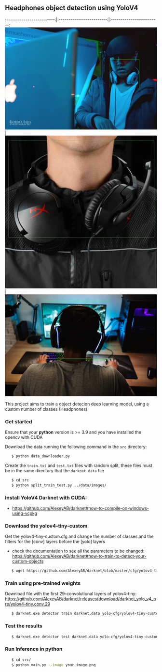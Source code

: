 

## Headphones object detection using YoloV4

:-------------------------:|:-------------------------:|:-------------------------:
![](icon/det.png)          | ![](icon/det1.png)        |  ![](icon/det2.png)


This project aims to train a object detecion deep learning model, using a custom number of classes (Headphones)


### Get started

Ensure that your **python** version is >= 3.9 and you have installed the opencv with CUDA

Download the data running the following command in the `src` directory:

```bash
   $ python data_downloader.py 
```


Create the `train.txt` and `test.txt` files with random split, these files must be in the same directory that the `darknet.data` file

```bash
   $ cd src
   $ python split_train_test.py ../data/images/ 
```


### Install YoloV4 Darknet with CUDA:

* https://github.com/AlexeyAB/darknet#how-to-compile-on-windows-using-vcpkg


### Download the yolov4-tiny-custom

Get the yolov4-tiny-custom.cfg and change the number of classes and the filters for the [conv] layers before the [yolo] layers 

* check the documentation to see all the parameters to be changed: https://github.com/AlexeyAB/darknet#how-to-train-to-detect-your-custom-objects

```bash
   $ wget https://github.com/AlexeyAB/darknet/blob/master/cfg/yolov4-tiny-custom.cfg
```

### Train using pre-trained weights

Download file with the first 29-convolutional layers of yolov4-tiny: https://github.com/AlexeyAB/darknet/releases/download/darknet_yolo_v4_pre/yolov4-tiny.conv.29

```bash
   $ darknet.exe detector train darknet.data yolo-cfg/yolov4-tiny-custom.cfg yolov4-tiny.conv.29 -map
```

### Test the results

```bash
   $ darknet.exe detector test darknet.data yolo-cfg/yolov4-tiny-custom.cfg backup/yolov4-tiny-custom_final.weights data/your-image-path.png

```

### Run Inference in python

```bash
   $ cd src/
   $ python main.py --image your_image.png

```

